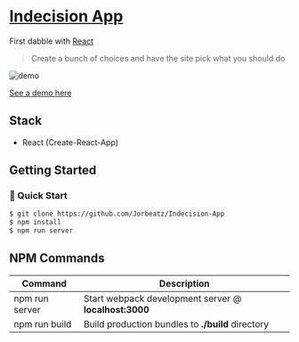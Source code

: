 # [Indecision App](https://github.com/Jorbeatz/Indecision-App)

First dabble with [React](https://reactjs.org/)

> Create a bunch of choices and have the site pick what you should do

![demo](https://i.imgur.com/oQ9Qw4g.png)



[See a demo here](https://jorbeatz-indecision-app.netlify.com/)

## Stack

- React (Create-React-App)

## Getting Started

### 🚀 Quick Start

```bash
$ git clone https://github.com/Jorbeatz/Indecision-App
$ npm install
$ npm run server
```

## NPM Commands

| Command        | Description                                           |
| -------------- | ----------------------------------------------------- |
| npm run server | Start webpack development server @ **localhost:3000** |
| npm run build  | Build production bundles to **./build** directory     |
